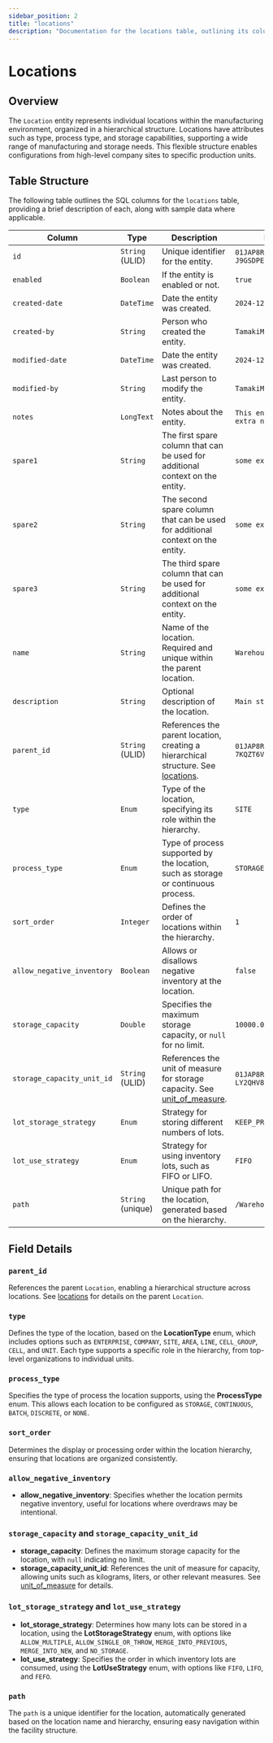 ```yaml
---
sidebar_position: 2
title: "locations"
description: "Documentation for the locations table, outlining its columns and structure."
---
```

 
# Locations
 
## Overview
 
The `Location` entity represents individual locations within the manufacturing environment, organized in a hierarchical
structure. Locations have attributes such as type, process type, and storage capabilities, supporting a wide range of
manufacturing and storage needs. This flexible structure enables configurations from high-level company sites to
specific production units.
 
## Table Structure
 
The following table outlines the SQL columns for the `locations` table, providing a brief description of each, along
with sample data where applicable.
 
| Column                     | Type              | Description                                                                                                                 | Example                        |
|----------------------------|-------------------|-----------------------------------------------------------------------------------------------------------------------------|--------------------------------|
| `id`                       | `String` (ULID)   | Unique identifier for the entity.                                                                                           | `01JAP8RJBN-8ZTPXSGY-J9GSDPE1` |
| `enabled`                  | `Boolean`         | If the entity is enabled or not.                                                                                            | `true`                         |
| `created-date`             | `DateTime`        | Date the entity was created.                                                                                                | `2024-12-31T19:48:44Z`         |
| `created-by`               | `String`          | Person who created the entity.                                                                                              | `TamakiMES`                    |
| `modified-date`            | `DateTime`        | Date the entity was created.                                                                                                | `2024-12-31T19:48:44Z`         |
| `modified-by`              | `String`          | Last person to modify the entity.                                                                                           | `TamakiMES`                    |
| `notes`                    | `LongText`        | Notes about the entity.                                                                                                     | `This entity has these extra notes`         |
| `spare1`                   | `String`          | The first spare column that can be used for additional context on the entity.                                               | `some extra context 1`         |
| `spare2`                   | `String`          | The second spare column that can be used for additional context on the entity.                                              | `some extra context 2`         |
| `spare3`                   | `String`          | The third spare column that can be used for additional context on the entity.                                               | `some extra context 3`         |
| `name`                     | `String`          | Name of the location. Required and unique within the parent location.                                                       | `Warehouse A`                  |
| `description`              | `String`          | Optional description of the location.                                                                                       | `Main storage warehouse`       |
| `parent_id`                | `String` (ULID)   | References the parent location, creating a hierarchical structure. See [locations](../location-model/location).             | `01JAP8R5RT-3FPXQABY-7KQZT6VF` |
| `type`                     | `Enum`            | Type of the location, specifying its role within the hierarchy.                                                             | `SITE`                         |
| `process_type`             | `Enum`            | Type of process supported by the location, such as storage or continuous process.                                           | `STORAGE`                      |
| `sort_order`               | `Integer`         | Defines the order of locations within the hierarchy.                                                                        | `1`                            |
| `allow_negative_inventory` | `Boolean`         | Allows or disallows negative inventory at the location.                                                                     | `false`                        |
| `storage_capacity`         | `Double`          | Specifies the maximum storage capacity, or `null` for no limit.                                                             | `10000.0`                      |
| `storage_capacity_unit_id` | `String` (ULID)   | References the unit of measure for storage capacity. See [unit_of_measure](../utility-models/unit-of-measure-model/unit-of-measure). | `01JAP8RJBN-4VYZUKE1-LY2QHV8X` |
| `lot_storage_strategy`     | `Enum`            | Strategy for storing different numbers of lots.                                                             | `KEEP_PREVIOUS`                |
| `lot_use_strategy`         | `Enum`            | Strategy for using inventory lots, such as FIFO or LIFO.                                                                    | `FIFO`                         |
| `path`                     | `String` (unique) | Unique path for the location, generated based on the hierarchy.                                                             | `/Warehouse/Site1/UnitA`       |
 
## Field Details
 
### `parent_id`
 
References the parent `Location`, enabling a hierarchical structure across locations.
See [locations](../location-model/location) for details on the parent `Location`.
 
### `type`
 
Defines the type of the location, based on the **LocationType** enum, which includes options such as `ENTERPRISE`, `COMPANY`, `SITE`, `AREA`, `LINE`, `CELL_GROUP`, `CELL`, and `UNIT`.
Each type supports a specific role in the hierarchy, from top-level organizations to
individual units.
 
### `process_type`
 
Specifies the type of process the location supports, using the **ProcessType** enum. This allows each location to be
configured as `STORAGE`, `CONTINUOUS`, `BATCH`, `DISCRETE`, or `NONE`.
 
### `sort_order`
 
Determines the display or processing order within the location hierarchy, ensuring that locations are organized
consistently.
 
### `allow_negative_inventory`
 
- **allow_negative_inventory**: Specifies whether the location permits negative inventory, useful for locations where
  overdraws may be intentional.
 
### `storage_capacity` and `storage_capacity_unit_id`
 
- **storage_capacity**: Defines the maximum storage capacity for the location, with `null` indicating no limit.
- **storage_capacity_unit_id**: References the unit of measure for capacity, allowing units such as kilograms, liters,
  or other relevant measures. See [unit_of_measure](../utility-models/unit-of-measure-model/unit-of-measure) for details.

### `lot_storage_strategy` and `lot_use_strategy`
 
- **lot_storage_strategy**: Determines how many lots can be stored in a location, using the **LotStorageStrategy** enum, with options like `ALLOW_MULTIPLE`, `ALLOW_SINGLE_OR_THROW`, `MERGE_INTO_PREVIOUS`, `MERGE_INTO_NEW`, and `NO_STORAGE`.
- **lot_use_strategy**: Specifies the order in which inventory lots are consumed, using the **LotUseStrategy** enum,
  with options like `FIFO`, `LIFO`, and `FEFO`.
 
### `path`
 
The `path` is a unique identifier for the location, automatically generated based on the location name and hierarchy,
ensuring easy navigation within the facility structure.